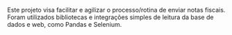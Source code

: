 Este projeto visa facilitar e agilizar o processo/rotina de enviar notas fiscais.
Foram utilizados bibliotecas e integrações simples de leitura da base de dados e web, como Pandas e Selenium.
